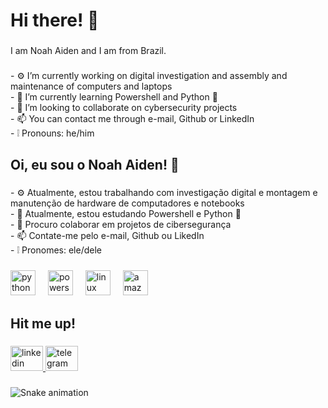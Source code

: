 <h1 align="left">Hi there! 👋</h1>

###

<p align="left">I am Noah Aiden and I am from Brazil.</p>

###

<p align="left">- ⚙️ I’m currently working on digital investigation and assembly and maintenance of computers and laptops<br>- 🌱 I’m currently learning Powershell and Python 🐍<br>- 🤝 I’m looking to collaborate on cybersecurity projects<br>- 📫 You can contact me through e-mail, Github or LinkedIn<br>-  ❕ Pronouns: he/him</p>

###

<h2 align="left">Oi, eu sou o Noah Aiden! 👋</h2>

###

<p align="left">- ⚙️ Atualmente, estou trabalhando com investigação digital e montagem e manutenção de hardware de computadores e notebooks<br>- 🌱 Atualmente, estou estudando Powershell e Python 🐍<br>- 🤝 Procuro colaborar em projetos de cibersegurança <br>- 📫 Contate-me pelo e-mail, Github ou LikedIn<br>-  ❕ Pronomes: ele/dele</p>

###

<div align="left">
  <img src="https://cdn.jsdelivr.net/gh/devicons/devicon/icons/python/python-original.svg" height="40" alt="python logo"  />
  <img width="12" />
  <img src="https://skillicons.dev/icons?i=powershell" height="40" alt="powershell logo"  />
  <img width="12" />
  <img src="https://cdn.jsdelivr.net/gh/devicons/devicon/icons/linux/linux-original.svg" height="40" alt="linux logo"  />
  <img width="12" />
  <img src="https://skillicons.dev/icons?i=aws" height="40" alt="amazonwebservices logo"  />
</div>

###

<h2 align="left">Hit me up!</h2>

###

<div align="left">
  <a href="https://www.linkedin.com/in/aidenoah/" target="_blank">
    <img src="https://raw.githubusercontent.com/maurodesouza/profile-readme-generator/master/src/assets/icons/social/linkedin/default.svg" width="52" height="40" alt="linkedin logo"  />
  </a>
  <a href="https://t.me/aidenoah" target="_blank">
    <img src="https://raw.githubusercontent.com/maurodesouza/profile-readme-generator/master/src/assets/icons/social/telegram/default.svg" width="52" height="40" alt="telegram logo"  />
  </a>
</div>

###

<img src="https://raw.githubusercontent.com/aideN-six/aideN-six/output/snake.svg" alt="Snake animation" />

###
